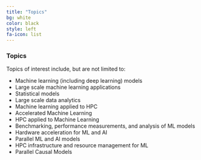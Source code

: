 ```yaml
---
title: "Topics"
bg: white
color: black
style: left
fa-icon: list
---
```


### Topics

Topics of interest include, but are not limited to:

* Machine learning (including deep learning) models
* Large scale machine learning applications
* Statistical models
* Large scale data analytics
* Machine learning applied to HPC
* Accelerated Machine Learning
* HPC applied to Machine Learning
* Benchmarking, performance measurements, and analysis of ML models
* Hardware acceleration for ML and AI
* Parallel ML and AI models
* HPC infrastructure and resource management for ML
* Parallel Causal Models
